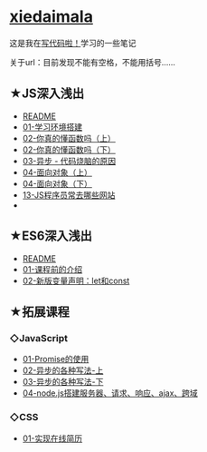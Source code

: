 # [xiedaimala](https://github.com/ppambler/xiedaimala)

这是我在[写代码啦！](https://xiedaimala.com/)学习的一些笔记

关于url：目前发现不能有空格，不能用括号……

## ★JS深入浅出

- [README](./01-JS深入浅出/README.md)
- [01-学习环境搭建](./01-JS深入浅出/01-学习环境搭建.md)
- [02-你真的懂函数吗（上）](./01-JS深入浅出/02-你真的懂函数吗-上.md)
- [02-你真的懂函数吗（下）](./01-JS深入浅出/02-你真的懂函数吗-下.md)
- [03-异步 - 代码烧脑的原因](./01-JS深入浅出/03-异步-代码烧脑的原因.md)
- [04-面向对象（上）](./01-JS深入浅出/04-面向对象-上.md)
- [04-面向对象（下）](./01-JS深入浅出/04-面向对象-下.md)
- [13-JS程序员常去哪些网站](./01-JS深入浅出/13-JS程序员常去哪些网站.md)
- 

## ★ES6深入浅出

- [README](./02-ES6深入浅出/README.md)
- [01-课程前的介绍](./02-ES6深入浅出/01-课程前的介绍.md)
- [02-新版变量声明：let和const](./02-ES6深入浅出/02-新版变量声明-let和const.md)

## ★拓展课程

### ◇JavaScript

- [01-Promise的使用](./03-拓展直播/JS/01-Promise的使用.md)
- [02-异步的各种写法-上](./03-拓展直播/JS/02-异步的各种写法-上.md)
- [03-异步的各种写法-下](./03-拓展直播/JS/03-异步的各种写法-下.md)
- [04-node.js搭建服务器、请求、响应、ajax、跨域](./03-拓展直播/JS/04-nodejs搭建服务器-请求-响应-ajax-跨域.md)

### ◇CSS

- [01-实现在线简历](./03-拓展直播/CSS/01-实现在线简历.md)

